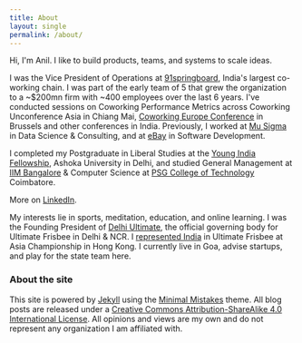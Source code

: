```yaml
---
title: About
layout: single
permalink: /about/
---
```

Hi, I'm Anil. I like to build products, teams, and systems to scale ideas.

I was the Vice President of Operations at [91springboard](https://www.91springboard.com/), India's largest co-working chain. I was part of the early team of 5 that grew the organization to a ~$200mn firm with ~400 employees over the last 6 years. I've conducted sessions on Coworking Performance Metrics across Coworking Unconference Asia in Chiang Mai, [Coworking Europe Conference](https://socialworkplaces.com/coworking-measure-metrics-business/) in Brussels and other conferences in India. 
Previously, I worked at [Mu Sigma](https://www.mu-sigma.com/) in Data Science & Consulting, and at [eBay](https://www.ebay.com/) in Software Development. 

I completed my Postgraduate in Liberal Studies at the [Young India Fellowship](https://ashoka.edu.in/yif), Ashoka University in Delhi, and studied General Management at [IIM Bangalore](https://www.iimb.ac.in/home) & Computer Science at [PSG College of Technology](https://www.psgtech.edu/) Coimbatore.

More on [LinkedIn](https://www.linkedin.com/in/anilgeorge04/).

My interests lie in sports, meditation, education, and online learning. I was the Founding President of [Delhi Ultimate](https://www.facebook.com/pg/DelhiUltimate/about/), the official governing body for Ultimate Frisbee in Delhi & NCR. I [represented India](https://indiaultimate.org/2015-aouc-team-india) in Ultimate Frisbee at Asia Championship in Hong Kong. I currently live in Goa, advise startups, and play for the state team here.

### About the site
This site is powered by [Jekyll](jekyllrb.com/) using the [Minimal Mistakes](https://mademistakes.com/minimal-mistakes/) theme. 
All blog posts are released under a [Creative Commons Attribution-ShareAlike 4.0 International License](https://creativecommons.org/licenses/by-sa/4.0/).
All opinions and views are my own and do not represent any organization I am affiliated with.